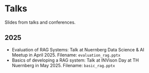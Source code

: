 # Talks

Slides from talks and conferences.

## 2025

- Evaluation of RAG Systems: Talk at Nuernberg Data Science & AI Meetup in April 2025. Filename: `evaluation_rag.pptx`
- Basics of developing a RAG system: Talk at INVison Day at TH Nuernberg in May 2025. Filename: `basic_rag.pptx`